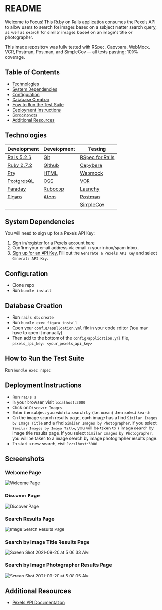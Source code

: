 # README

Welcome to Focus! This Ruby on Rails application consumes the Pexels API to allow users to search for images based on a subject matter search query, as well as search for similar images based on an image's title or photographer.

This image repository was fully tested with RSpec, Capybara, WebMock, VCR, Postman, Postman, and SimpleCov — all tests passing; 100% coverage.

## Table of Contents
- [Technologies](#technologies)
- [System Dependencies](#system-dependencies)
- [Configuration](#configuration)
- [Database Creation](#database-creation)
- [How to Run the Test Suite](#how-to-run-the-test-suite)
- [Deployment Instructions](#deployment-instructions)
- [Screenshots](#screenshots)
- [Additional Resources](#additional-resources)

## Technologies
|Development|Development|Testing
|--- |--- |--- |
|[Rails 5.2.6](https://rubygems.org/gems/rails/versions/5.2.6)|[Git](https://git-scm.com/book/en/v2/Getting-Started-First-Time-Git-Setup)|[RSpec for Rails](https://github.com/rspec/rspec-rails)
|[Ruby 2.7.2](https://www.ruby-lang.org/en/downloads/)|[Github](https://desktop.github.com/)|[Capybara](https://github.com/teamcapybara/capybara)
|[Pry](https://rubygems.org/gems/pry/versions/0.10.3)|[HTML](https://developer.mozilla.org/en-US/docs/Web/HTML)|[Webmock](https://github.com/bblimke/webmock)
|[PostgresQL](https://www.postgresql.org/)|[CSS](https://developer.mozilla.org/en-US/docs/Web/CSS)|[VCR](https://github.com/vcr/vcr)
|[Faraday](https://github.com/lostisland/faraday)|[Rubocop](https://rubygems.org/gems/rubocop/versions/0.39.0)|[Launchy](https://rubygems.org/gems/launchy/versions/2.4.3)
|[Figaro](https://github.com/laserlemon/figaro)|[Atom](https://atom.io/)|[Postman](https://www.postman.com/product/rest-client/)
|||[SimpleCov](https://rubygems.org/gems/simplecov/versions/0.12.0)

## System Dependencies
You will need to sign up for a Pexels API Key:
1. Sign in/register for a Pexels account [here](https://www.pexels.com/join/)
2. Confirm your email address via email in your inbox/spam inbox.
3. [Sign up for an API Key.](https://www.pexels.com/api/new/) Fill out the `Generate a Pexels API Key` and select `Generate API Key`.

## Configuration
- Clone repo
- Run `bundle install`

## Database Creation
- Run `rails db:create`
- Run `bundle exec figaro install`
- Open your `config/application.yml` file in your code editor (You may have to open it manually)
- Then add to the bottom of the `config/application.yml` file, `pexels_api_key: <your_pexels_api_key>`

<!-- * Database initialization -->

## How to Run the Test Suite
Run `bundle exec rspec`

<!-- * Services (job queues, cache servers, search engines, etc.) -->

## Deployment Instructions
- Run `rails s`
- In your browser, visit `localhost:3000`
- Click on `Discover Images`
- Enter the subject you wish to search by (i.e. `ocean`) then select `Search`
- On the image search results page, each image has a find `Similar Images by Image Title` and a find `Similar Images by Photographer`. If you select `Similar Images by Image Title`, you will be taken to a image search by image title results page. If you select `Similar Images by Photographer`, you will be taken to a image search by image photographer results page.
- To start a new search, visit `localhost:3000`

## Screenshots
### Welcome Page
![Welcome Page](https://user-images.githubusercontent.com/81220681/133979222-e1d6ee89-053f-4ae9-aa97-d22dd9f4e42c.png)
### Discover Page
![Discover Page](https://user-images.githubusercontent.com/81220681/133979225-a17c90e4-6b7c-45b5-bd57-f9bdc16c654b.png)
### Search Results Page
![Image Search Results Page](https://user-images.githubusercontent.com/81220681/133979226-1f8f8523-a57c-4200-82ac-caaad6600b9e.png)
### Search by Image Title Results Page
![Screen Shot 2021-09-20 at 5 06 33 AM](https://user-images.githubusercontent.com/81220681/133979229-124be14e-4a62-47b2-9e4b-316a04b82a74.png)
### Search by Image Photographer Results Page
![Screen Shot 2021-09-20 at 5 08 05 AM](https://user-images.githubusercontent.com/81220681/133979233-7f91525f-707b-4114-a888-692720506011.png)

## Additional Resources
- [Pexels API Documentation](https://www.pexels.com/api/documentation/)
